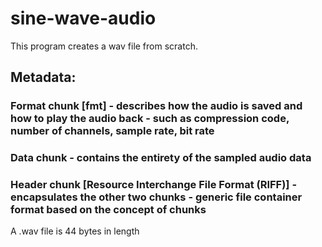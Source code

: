 # sine-wave-audio
This program creates a wav file from scratch.
## Metadata:
### Format chunk [fmt] - describes how the audio is saved and how to play the audio back -  such as compression code, number of channels, sample rate, bit rate
### Data chunk - contains the entirety of the sampled audio data
### Header chunk [Resource Interchange File Format (RIFF)] - encapsulates the other two chunks - generic file container format based on the concept of chunks
 A .wav file is 44 bytes in length
